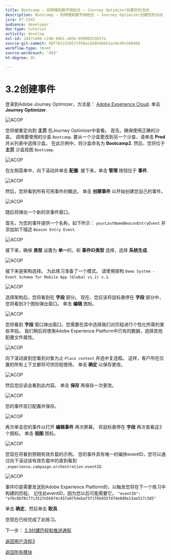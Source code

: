 ```yaml
---
title: Bootcamp — 将物理和数字相结合 — Journey Optimizer创建您的活动
description: Bootcamp — 将物理和数字相结合 — Journey Optimizer创建您的活动
jira: KT-5342
audience: developer
doc-type: tutorial
activity: develop
exl-id: 3d47c686-c2d8-4961-a05b-0990025392fa
source-git-commit: 90f7621536573f60ac6585404b1ac0e49cb08496
workflow-type: tm+mt
source-wordcount: '453'
ht-degree: 0%

---
```


# 3.2创建事件

登录到Adobe Journey Optimizer，方法是： [Adobe Experience Cloud](https://experience.adobe.com). 单击 **Journey Optimizer**.

![ACOP](./images/acophome.png)

您将被重定向到 **主页**  在Journey Optimizer中查看。 首先，确保使用正确的沙盒。 调用要使用的沙盒 `Bootcamp`. 要从一个沙盒更改到另一个沙盒，请单击 **Prod** 并从列表中选择沙盒。 在此示例中，将沙盒命名为 **Bootcamp2**. 然后，您将位于 **主页** 沙盒视图 `Bootcamp`.

![ACOP](./images/acoptriglp.png)

在左侧菜单中，向下滚动并单击 **配置**. 接下来，单击 **管理** 按钮位于 **事件**.

![ACOP](./images/acopmenu.png)

然后，您将看到所有可用事件的概述。 单击 **创建事件** 以开始创建您自己的事件。

![ACOP](./images/emptyevent.png)

随后将弹出一个新的空事件窗口。

首先，为您的事件提供一个名称，如下所示： `yourLastNameBeaconEntryEvent` 并添加如下描述 `Beacon Entry Event`.

![ACOP](./images/eventdescription.png)

接下来，确保 **类型** 设置为 **单一**&#x200B;的，和 **事件ID类型** 选择，选择 **系统生成**.

![ACOP](./images/eventidtype.png)

接下来是架构选择。 为此练习准备了一个模式。 请使用架构 `Demo System - Event Schema for Mobile App (Global v1.1) v.1`.

![ACOP](./images/eventschema.png)

选择架构后，您将看到在 **字段** 部分。 现在，您应该将鼠标悬停在 **字段** 部分中，您将看到3个图标弹出窗口。 单击 **编辑** 图标。

![ACOP](./images/eventpayload.png)

您将看到 **字段** 窗口弹出窗口，您需要在其中选择我们对历程进行个性化所需的某些字段。  我们稍后将使用Adobe Experience Platform中已有的数据，选择其他配置文件属性。

![ACOP](./images/eventfields.png)

向下滚动直到您看到对象为止 `Place context` 并选中复选框。 这样，客户所在位置的所有上下文都将可供历程使用。 单击 **确定** 以保存更改。

![ACOP](./images/eventpayloadbr.png)

然后您应该会看到此内容。 单击 **保存** 再保存一次更改。

![ACOP](./images/eventsave.png)

您的事件现已配置并保存。

![ACOP](./images/eventdone.png)

再次单击您的事件以打开 **编辑事件** 再次屏幕。 将鼠标悬停在 **字段** 再次查看这3个图标。 单击 **视图** 图标。

![ACOP](./images/viewevent.png)

您现在将看到预期有效负载的示例。
您的事件具有唯一的编排eventID，您可以通过向下滚动该有效负载中的直到看到 `_experience.campaign.orchestration.eventID`.

![ACOP](./images/payloadeventID.png)

事件ID是需要发送到Adobe Experience Platform的，以触发您将在下一个练习中构建的历程。 记住此eventID，因为您以后可能需要它。
`"eventID": "e76c0bf0c77c3517e5b6f4c457a0754ebaf5f1f6b9357d74e0d8e13ae517c3d5"`

单击 **确定**，然后单击 **取消**.

您现在已经完成了此练习。

下一步： [3.3创建历程和推送通知](./ex3.md)

[返回用户流程3](./uc3.md)

[返回所有模块](../../overview.md)
